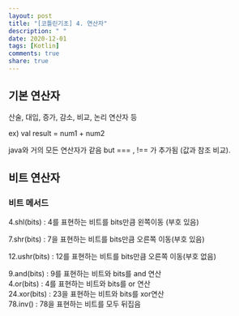 ```yaml
---
layout: post
title: "[코틀린기초] 4. 연산자"
description: " "
date: 2020-12-01
tags: [Kotlin]
comments: true
share: true
---
```


  
## 기본 연산자  

산술, 대입, 증가, 감소, 비교, 논리 연산자 등  

ex) val result = num1 + num2  

java와 거의 모든 연산자가 같음 but === , !== 가 추가됨 (값과 참조 비교).   

## 비트 연산자  

### 비트 메서드  

4.shl(bits) : 4를 표현하는 비트를 bits만큼 왼쪽이동 (부호 있음)  

7.shr(bits) : 7을 표현하는 비트를 bits만큼 오른쪽 이동(부호 있음)  

12.ushr(bits) : 12를 표현하는 비트를 bits만큼 오른쪽 이동(부호 없음)  

9.and(bits) : 9를 표현하는 비트와 bits를 and 연산  
4.or(bits) : 4를 표현하는 비트와 bits를 or 연산  
24.xor(bits) : 23을 표현하는 비트와 bits를 xor연산  
78.inv() : 78을 표현하는 비트를 모두 뒤집음  
